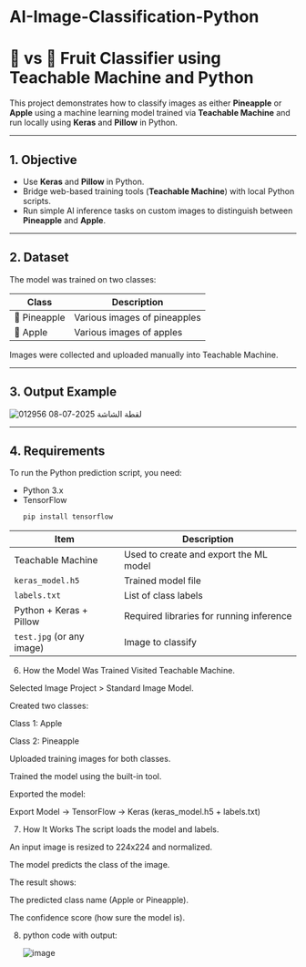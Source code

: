 # AI-Image-Classification-Python
# 🍍 vs 🍎 Fruit Classifier using Teachable Machine and Python

This project demonstrates how to classify images as either **Pineapple** or **Apple** using a machine learning model trained via **Teachable Machine** and run locally using **Keras** and **Pillow** in Python.

---

## 1. Objective

- Use **Keras** and **Pillow** in Python.
- Bridge web-based training tools (**Teachable Machine**) with local Python scripts.
- Run simple AI inference tasks on custom images to distinguish between **Pineapple** and **Apple**.

---

## 2. Dataset

The model was trained on two classes:

| Class     | Description                |
|-----------|----------------------------|
| 🍍 Pineapple | Various images of pineapples |
| 🍎 Apple     | Various images of apples     |

Images were collected and uploaded manually into Teachable Machine.

---

## 3. Output Example

![لقطة الشاشة 2025-07-08 012956](https://github.com/user-attachments/assets/20843466-63ef-432f-aac5-4b44c1a29502)



---

## 4. Requirements

To run the Python prediction script, you need:

- Python 3.x
- TensorFlow  
  ```bash
  pip install tensorflow
| Item                      | Description                              |
| ------------------------- | ---------------------------------------- |
| Teachable Machine         | Used to create and export the ML model   |
| `keras_model.h5`          | Trained model file                       |
| `labels.txt`              | List of class labels                     |
| Python + Keras + Pillow   | Required libraries for running inference |
| `test.jpg` (or any image) | Image to classify                        |

6. How the Model Was Trained
Visited Teachable Machine.

Selected Image Project > Standard Image Model.

Created two classes:

Class 1: Apple

Class 2: Pineapple

Uploaded training images for both classes.

Trained the model using the built-in tool.

Exported the model:

Export Model → TensorFlow → Keras (keras_model.h5 + labels.txt)

7. How It Works
The script loads the model and labels.

An input image is resized to 224x224 and normalized.

The model predicts the class of the image.

The result shows:

The predicted class name (Apple or Pineapple).

The confidence score (how sure the model is).

8. python code with output:




   ![image](https://github.com/user-attachments/assets/4677303c-277f-492f-90b3-f683257b9230)


